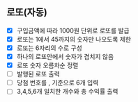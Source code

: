 ## 로또(자동)
- [x] 구입금액에 따라 1000원 단위로 로또를 발급
- [x] 로또는 1에서 45까지의 숫자만 나오도록 제한
- [x] 로또는 6자리의 수로 구성
- [x] 하나의 로또안에서 숫자가 겹치지 않음
- [x] 로또 숫자 오름차순 정렬
- [ ] 발행된 로또 출력
- [ ] 당첨 번호를 , 기준으로 6개 입력
- [ ] 3,4,5,6개 일치한 개수와 총 수익률 출력
